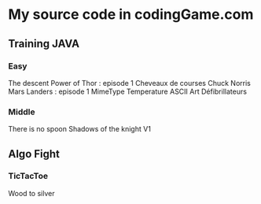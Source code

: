 # My source code in codingGame.com

## Training JAVA
### Easy
The descent
Power of Thor  : episode 1
Cheveaux de courses
Chuck Norris
Mars Landers : episode 1
MimeType
Temperature
ASCII Art
Défibrillateurs

### Middle
There is no spoon
Shadows of the knight V1

## Algo Fight
### TicTacToe
Wood to silver

